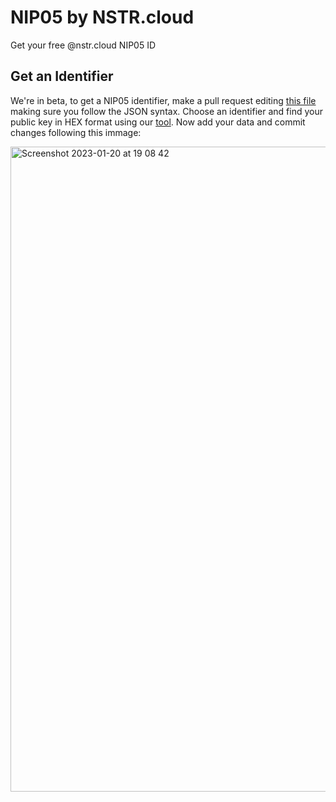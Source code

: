 # NIP05 by NSTR.cloud
Get your free @nstr.cloud NIP05 ID

## Get an Identifier
We're in beta, to get a NIP05 identifier, make a pull request editing [this file](.well-known/nostr.json) making sure you follow the JSON syntax. Choose an identifier and find your public key in HEX format using our [tool](https://nstr.cloud/key.html). Now add your data and commit changes following this immage:

<img width="1032" alt="Screenshot 2023-01-20 at 19 08 42" src="https://user-images.githubusercontent.com/123087310/213774832-8608efe3-bbb5-4591-a801-d7c3e7174c4c.png">
